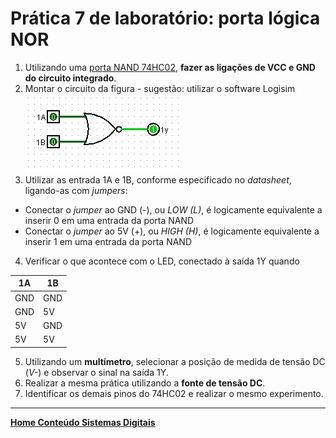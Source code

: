 # Prática 7 de laboratório: porta lógica NOR

1. Utilizando uma [porta NAND 74HC02](https://github.com/claytonjasilva/claytonjasilva.github.io/blob/main/sisdig_aulas/SN74HC02N_Texas.pdf), **fazer as ligações de VCC e GND do circuito integrado**.
2. Montar o circuito da figura - sugestão: utilizar o software Logisim   
![Porta NOR](/sisdig_aulas/images_sisdig/praticanor.jpg)   
3. Utilizar as entrada 1A e 1B, conforme especificado no *datasheet*, ligando-as com *jumpers*:  
 - Conectar o *jumper* ao GND (-), ou *LOW (L)*, é logicamente equivalente a inserir 0 em uma entrada da porta NAND  
 - Conectar o *jumper* ao 5V (+), ou *HIGH (H)*, é logicamente equivalente a inserir 1 em uma entrada da porta NAND
4. Verificar o que acontece com o LED, conectado à saída 1Y quando  

| 1A | 1B |
| - | - |
| GND | GND |
| GND | 5V |
| 5V | GND |
| 5V | 5V |

5. Utilizando um **multímetro**, selecionar a posição de medida de tensão DC (*V-*) e observar o sinal na saída 1Y.
6. Realizar a mesma prática utilizando a **fonte de tensão DC**.
7. Identificar os demais pinos do 74HC02 e realizar o mesmo experimento. 

 ___
**[Home Conteúdo Sistemas Digitais](https://github.com/claytonjasilva/claytonjasilva.github.io/blob/main/sisdig_aulas.md)**  
